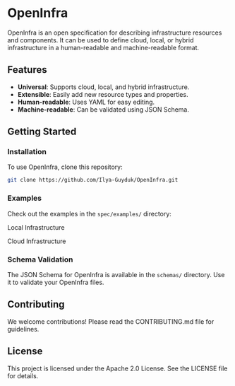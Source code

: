 # OpenInfra

OpenInfra is an open specification for describing infrastructure resources and components. It can be used to define cloud, local, or hybrid infrastructure in a human-readable and machine-readable format.

## Features
- **Universal**: Supports cloud, local, and hybrid infrastructure.
- **Extensible**: Easily add new resource types and properties.
- **Human-readable**: Uses YAML for easy editing.
- **Machine-readable**: Can be validated using JSON Schema.

## Getting Started

### Installation
To use OpenInfra, clone this repository:

```bash
git clone https://github.com/Ilya-Guyduk/OpenInfra.git
```
### Examples
Check out the examples in the `spec/examples/` directory:

Local Infrastructure

Cloud Infrastructure

### Schema Validation
The JSON Schema for OpenInfra is available in the `schemas/` directory. Use it to validate your OpenInfra files.

## Contributing
We welcome contributions! Please read the CONTRIBUTING.md file for guidelines.

## License
This project is licensed under the Apache 2.0 License. See the LICENSE file for details.
